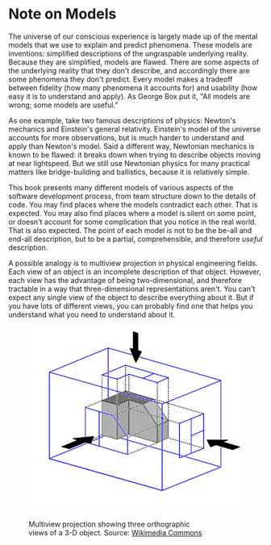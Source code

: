 # Note on Models

The universe of our conscious experience is largely made up of the mental models that we use to explain and predict phenomena. These models are inventions: simplified descriptions of the ungraspable underlying reality. Because they are simplified, models are flawed. There are some aspects of the underlying reality that they don't describe, and accordingly there are some phenomena they don't predict. Every model makes a tradeoff between fidelity (how many phenomena it accounts for) and usability (how easy it is to understand and apply). As George Box put it, "All models are wrong; some models are useful."

As one example, take two famous descriptions of physics: Newton's mechanics and Einstein's general relativity. Einstein's model of the universe accounts for more observations, but is much harder to understand and apply than Newton's model. Said a different way, Newtonian mechanics is known to be flawed: it breaks down when trying to describe objects moving at near lightspeed. But we still use Newtonian physics for many practical matters like bridge-building and ballistics, because it is relatively simple.

This book presents many different models of various aspects of the software development process, from team structure down to the details of code. You may find places where the models contradict each other. That is expected. You may also find places where a model is silent on some point, or doesn't account for some complication that you notice in the real world. That is also expected. The point of each model is not to be the be-all and end-all description, but to be a partial, comprehensible, and therefore _useful_ description.

A possible analogy is to multiview projection in physical engineering fields. Each view of an object is an incomplete description of that object. However, each view has the advantage of being two-dimensional, and therefore tractable in a way that three-dimensional representations aren't. You can't expect any single view of the object to describe everything about it. But if you have lots of different views, you can probably find one that helps you understand what you need to understand about it.

<figure>

![](multiview-projection.svg)

<figcaption>Multiview projection showing three orthographic<br/>views of a 3-D object. Source: <a href="https://commons.wikimedia.org/wiki/File:Third_angle_projecting.svg">Wikimedia Commons</a></figcaption>
</figure>
